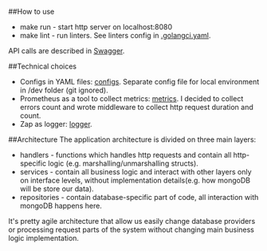 ##How to use
- make run - start http server on localhost:8080
- make lint - run linters. 
See linters config in [.golangci.yaml](.golangci.yaml).

API calls are described in [Swagger](http://localhost:8080/swagger/#/).

##Technical choices
- Configs in YAML files: [configs](configs). Separate config file for local environment in /dev folder (git ignored).
- Prometheus as a tool to collect metrics: [metrics](internal/metrics). 
I decided to collect errors count and wrote middleware to collect
http request duration and count. 
- Zap as logger: [logger](internal/logger).

##Architecture
The application architecture is divided on three main layers:
- handlers - functions which handles http requests and contain all http-specific logic 
(e.g. marshalling/unmarshalling structs).
- services - contain all business logic and interact with other layers only on interface levels, 
without implementation details(e.g. how mongoDB will be store our data).
- repositories - contain database-specific part of code, all interaction with mongoDB happens here.

It's pretty agile architecture that allow us easily change database providers or processing request parts of the system 
without changing main business logic implementation.



